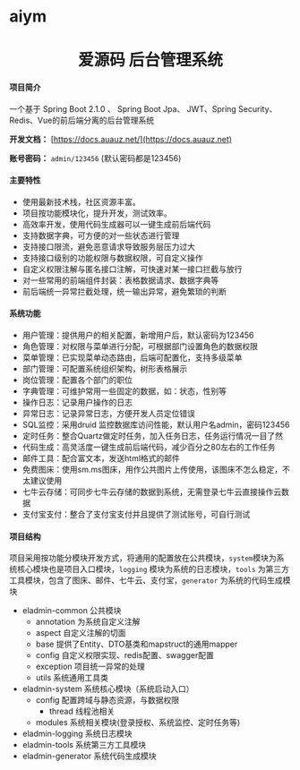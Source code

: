 # aiym
<h1 style="text-align: center">爱源码 后台管理系统</h1>

#### 项目简介
一个基于 Spring Boot 2.1.0 、 Spring Boot Jpa、 JWT、Spring Security、Redis、Vue的前后端分离的后台管理系统

**开发文档：**  [https://docs.auauz.net/](https://docs.auauz.net)

**账号密码：** `admin/123456` (默认密码都是123456)

#### 主要特性
- 使用最新技术栈，社区资源丰富。
- 项目按功能模块化，提升开发，测试效率。
- 高效率开发，使用代码生成器可以一键生成前后端代码
- 支持数据字典，可方便的对一些状态进行管理
- 支持接口限流，避免恶意请求导致服务层压力过大
- 支持接口级别的功能权限与数据权限，可自定义操作
- 自定义权限注解与匿名接口注解，可快速对某一接口拦截与放行
- 对一些常用的前端组件封装：表格数据请求、数据字典等
- 前后端统一异常拦截处理，统一输出异常，避免繁琐的判断
####  系统功能
- 用户管理：提供用户的相关配置，新增用户后，默认密码为123456
- 角色管理：对权限与菜单进行分配，可根据部门设置角色的数据权限
- 菜单管理：已实现菜单动态路由，后端可配置化，支持多级菜单
- 部门管理：可配置系统组织架构，树形表格展示
- 岗位管理：配置各个部门的职位
- 字典管理：可维护常用一些固定的数据，如：状态，性别等
- 操作日志：记录用户操作的日志
- 异常日志：记录异常日志，方便开发人员定位错误
- SQL监控：采用druid 监控数据库访问性能，默认用户名admin，密码123456
- 定时任务：整合Quartz做定时任务，加入任务日志，任务运行情况一目了然
- 代码生成：高灵活度一键生成前后端代码，减少百分之80左右的工作任务
- 邮件工具：配合富文本，发送html格式的邮件
- 免费图床：使用sm.ms图床，用作公共图片上传使用，该图床不怎么稳定，不太建议使用
- 七牛云存储：可同步七牛云存储的数据到系统，无需登录七牛云直接操作云数据
- 支付宝支付：整合了支付宝支付并且提供了测试账号，可自行测试

#### 项目结构
项目采用按功能分模块开发方式，将通用的配置放在公共模块，```system```模块为系统核心模块也是项目入口模块，```logging``` 模块为系统的日志模块，```tools``` 为第三方工具模块，包含了图床、邮件、七牛云、支付宝，```generator``` 为系统的代码生成模块

- eladmin-common 公共模块
    - annotation 为系统自定义注解
    - aspect 自定义注解的切面
    - base 提供了Entity、DTO基类和mapstruct的通用mapper
    - config 自定义权限实现、redis配置、swagger配置
    - exception 项目统一异常的处理
    - utils 系统通用工具类
- eladmin-system 系统核心模块（系统启动入口）
	- config 配置跨域与静态资源，与数据权限
	    - thread 线程池相关
	- modules 系统相关模块(登录授权、系统监控、定时任务等)
- eladmin-logging 系统日志模块
- eladmin-tools 系统第三方工具模块
- eladmin-generator 系统代码生成模块
    
